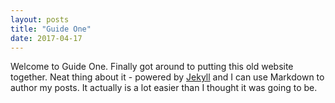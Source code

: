 ```yaml
---
layout: posts
title: "Guide One"
date: 2017-04-17
---
```


Welcome to Guide One. Finally got around to putting this old website together. Neat thing about it - powered by [Jekyll](http://jekyllrb.com) and I can use Markdown to author my posts. It actually is a lot easier than I thought it was going to be.

